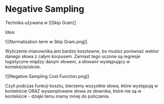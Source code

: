 # Negative Sampling

Technika używana w [[Skip Gram]]

Idea:

![[Normalization term w Skip Gram.png]]

Wyliczenie mianownika jest bardzo kosztowne, bo musisz porównać wektor danego słowa z całym korpusem. Zamiast tego uczone są regresje logistyczne między danym słowem, a słowami występujący w kontekście/oknie.

![[Negative Sampling Cost Function.png]]

Czyli podczas funkcji kosztu, bierzemy wszystkie słowa, które występują w kontekście ORAZ wysamplowane słowa ze słownika, które nie są w kontekście - dzięki temu mamy mniej do policzenia.